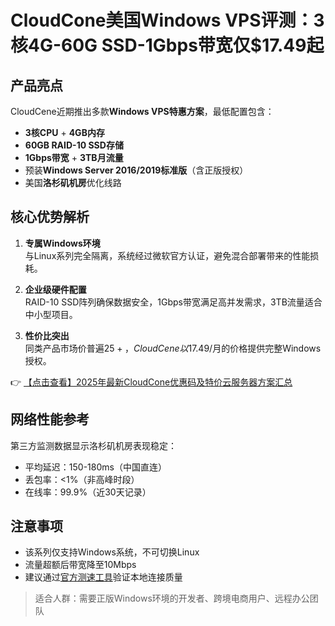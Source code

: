 # CloudCone美国Windows VPS评测：3核4G-60G SSD-1Gbps带宽仅$17.49起

## 产品亮点
CloudCene近期推出多款**Windows VPS特惠方案**，最低配置包含：
- **3核CPU** + **4GB内存**
- **60GB RAID-10 SSD存储**
- **1Gbps带宽** + **3TB月流量**
- 预装**Windows Server 2016/2019标准版**（含正版授权）
- 美国**洛杉矶机房**优化线路

## 核心优势解析
1. **专属Windows环境**  
   与Linux系列完全隔离，系统经过微软官方认证，避免混合部署带来的性能损耗。

2. **企业级硬件配置**  
   RAID-10 SSD阵列确保数据安全，1Gbps带宽满足高并发需求，3TB流量适合中小型项目。

3. **性价比突出**  
   同类产品市场价普遍$25+，CloudCene以$17.49/月的价格提供完整Windows授权。

👉 [【点击查看】2025年最新CloudCone优惠码及特价云服务器方案汇总](https://bit.ly/Cloudcone)

## 网络性能参考
第三方监测数据显示洛杉矶机房表现稳定：
- 平均延迟：150-180ms（中国直连）
- 丢包率：<1%（非高峰时段）
- 在线率：99.9%（近30天记录）

## 注意事项
- 该系列仅支持Windows系统，不可切换Linux
- 流量超额后带宽降至10Mbps
- 建议通过[官方测速工具](https://bit.ly/Cloudcone)验证本地连接质量

> 适合人群：需要正版Windows环境的开发者、跨境电商用户、远程办公团队